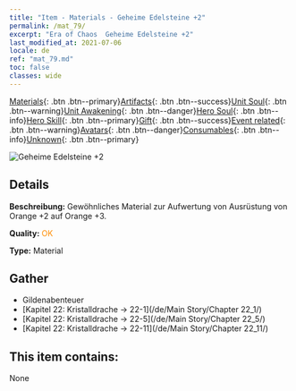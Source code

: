```yaml
---
title: "Item - Materials - Geheime Edelsteine +2"
permalink: /mat_79/
excerpt: "Era of Chaos  Geheime Edelsteine +2"
last_modified_at: 2021-07-06
locale: de
ref: "mat_79.md"
toc: false
classes: wide
---
```

 [Materials](/ItemsDE/){: .btn .btn--primary}[Artifacts](/ItemsDE/Artifacts/){: .btn .btn--success}[Unit Soul](/ItemsDE/UnitSoul/){: .btn .btn--warning}[Unit Awakening](/ItemsDE/UnitAwakening/){: .btn .btn--danger}[Hero Soul](/ItemsDE/HeroSoul/){: .btn .btn--info}[Hero Skill](/ItemsDE/HeroSkill/){: .btn .btn--primary}[Gift](/ItemsDE/Gift/){: .btn .btn--success}[Event related](/ItemsDE/Events/){: .btn .btn--warning}[Avatars](/ItemsDE/Avatars/){: .btn .btn--danger}[Consumables](/ItemsDE/Consumables/){: .btn .btn--info}[Unknown](/ItemsDE/Unknown/){: .btn .btn--primary}

 ![Geheime Edelsteine +2](/images/t/i_cailiao_baoshi3.png)

## Details
 **Beschreibung:** Gewöhnliches Material zur Aufwertung von Ausrüstung von Orange +2 auf Orange +3.

 **Quality:** <span style="color: #FF8C00">OK</span>

 **Type:** Material

## Gather

*    Gildenabenteuer 
*    [Kapitel 22: Kristalldrache -> 22-1](/de/Main Story/Chapter 22_1/) 
*    [Kapitel 22: Kristalldrache -> 22-5](/de/Main Story/Chapter 22_5/) 
*    [Kapitel 22: Kristalldrache -> 22-11](/de/Main Story/Chapter 22_11/) 

## This item contains:

  None

